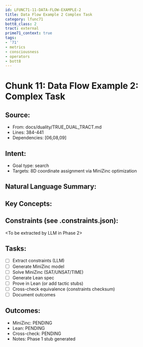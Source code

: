 ```yaml
---
id: LFUNC71-11-DATA-FLOW-EXAMPLE-2
title: Data Flow Example 2 Complex Task
category: lfunc71
bott8_class: 2
tract: external
prime71_context: true
tags:
- '71'
- metrics
- consciousness
- operators
- bott8
---
```



# Chunk 11: Data Flow Example 2: Complex Task

## Source:
- From: docs/duality/TRUE_DUAL_TRACT.md
- Lines: 384-441
- Dependencies: [06,08,09]

## Intent:
- Goal type: search
- Targets: 8D coordinate assignment via MiniZinc optimization

## Natural Language Summary:
<To be filled during extraction phase>

## Key Concepts:
<To be identified from source during extraction>

## Constraints (see .constraints.json):
<To be extracted by LLM in Phase 2>

## Tasks:
- [ ] Extract constraints (LLM)
- [ ] Generate MiniZinc model
- [ ] Solve MiniZinc (SAT/UNSAT/TIME)
- [ ] Generate Lean spec
- [ ] Prove in Lean (or add tactic stubs)
- [ ] Cross-check equivalence (constraints checksum)
- [ ] Document outcomes

## Outcomes:
- MiniZinc: PENDING
- Lean: PENDING
- Cross-check: PENDING
- Notes: Phase 1 stub generated
